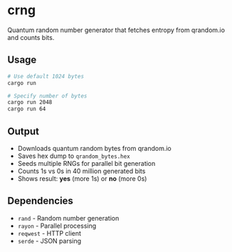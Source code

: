 # crng

Quantum random number generator that fetches entropy from qrandom.io and counts bits.

## Usage

```bash
# Use default 1024 bytes
cargo run

# Specify number of bytes
cargo run 2048
cargo run 64
```

## Output

- Downloads quantum random bytes from qrandom.io
- Saves hex dump to `qrandom_bytes.hex`
- Seeds multiple RNGs for parallel bit generation
- Counts 1s vs 0s in 40 million generated bits
- Shows result: **yes** (more 1s) or **no** (more 0s)

## Dependencies

- `rand` - Random number generation
- `rayon` - Parallel processing
- `reqwest` - HTTP client
- `serde` - JSON parsing
